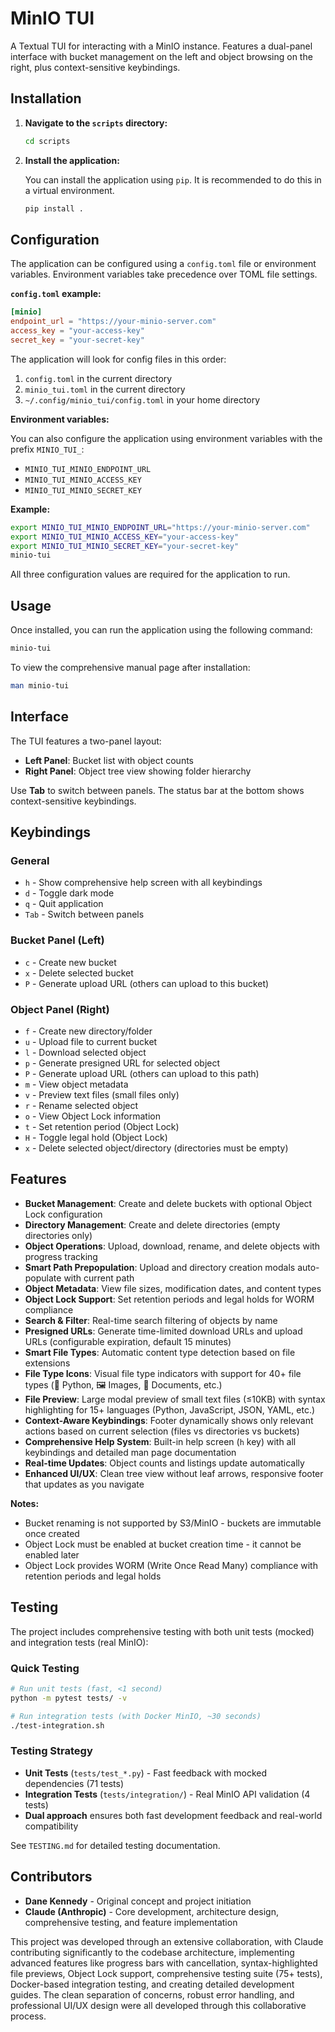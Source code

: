 # MinIO TUI

A Textual TUI for interacting with a MinIO instance. Features a dual-panel interface with bucket management on the left and object browsing on the right, plus context-sensitive keybindings.

## Installation

1.  **Navigate to the `scripts` directory:**

    ```bash
    cd scripts
    ```

2.  **Install the application:**

    You can install the application using `pip`. It is recommended to do this in a virtual environment.

    ```bash
    pip install .
    ```

## Configuration

The application can be configured using a `config.toml` file or environment variables. Environment variables take precedence over TOML file settings.

**`config.toml` example:**

```toml
[minio]
endpoint_url = "https://your-minio-server.com"
access_key = "your-access-key"
secret_key = "your-secret-key"
```

The application will look for config files in this order:
1. `config.toml` in the current directory
2. `minio_tui.toml` in the current directory  
3. `~/.config/minio_tui/config.toml` in your home directory

**Environment variables:**

You can also configure the application using environment variables with the prefix `MINIO_TUI_`:
- `MINIO_TUI_MINIO_ENDPOINT_URL`
- `MINIO_TUI_MINIO_ACCESS_KEY`
- `MINIO_TUI_MINIO_SECRET_KEY`

**Example:**
```bash
export MINIO_TUI_MINIO_ENDPOINT_URL="https://your-minio-server.com"
export MINIO_TUI_MINIO_ACCESS_KEY="your-access-key"
export MINIO_TUI_MINIO_SECRET_KEY="your-secret-key"
minio-tui
```

All three configuration values are required for the application to run.

## Usage

Once installed, you can run the application using the following command:

```bash
minio-tui
```

To view the comprehensive manual page after installation:

```bash
man minio-tui
```

## Interface

The TUI features a two-panel layout:

- **Left Panel**: Bucket list with object counts
- **Right Panel**: Object tree view showing folder hierarchy

Use **Tab** to switch between panels. The status bar at the bottom shows context-sensitive keybindings.

## Keybindings

### General
- `h` - Show comprehensive help screen with all keybindings
- `d` - Toggle dark mode
- `q` - Quit application
- `Tab` - Switch between panels

### Bucket Panel (Left)
- `c` - Create new bucket
- `x` - Delete selected bucket
- `P` - Generate upload URL (others can upload to this bucket)

### Object Panel (Right)
- `f` - Create new directory/folder
- `u` - Upload file to current bucket
- `l` - Download selected object
- `p` - Generate presigned URL for selected object
- `P` - Generate upload URL (others can upload to this path)
- `m` - View object metadata
- `v` - Preview text files (small files only)
- `r` - Rename selected object
- `o` - View Object Lock information
- `t` - Set retention period (Object Lock)
- `H` - Toggle legal hold (Object Lock)
- `x` - Delete selected object/directory (directories must be empty)

## Features

- **Bucket Management**: Create and delete buckets with optional Object Lock configuration
- **Directory Management**: Create and delete directories (empty directories only)
- **Object Operations**: Upload, download, rename, and delete objects with progress tracking
- **Smart Path Prepopulation**: Upload and directory creation modals auto-populate with current path
- **Object Metadata**: View file sizes, modification dates, and content types
- **Object Lock Support**: Set retention periods and legal holds for WORM compliance
- **Search & Filter**: Real-time search filtering of objects by name
- **Presigned URLs**: Generate time-limited download URLs and upload URLs (configurable expiration, default 15 minutes) 
- **Smart File Types**: Automatic content type detection based on file extensions
- **File Type Icons**: Visual file type indicators with support for 40+ file types (🐍 Python, 🖼️ Images, 📄 Documents, etc.)
- **File Preview**: Large modal preview of small text files (≤10KB) with syntax highlighting for 15+ languages (Python, JavaScript, JSON, YAML, etc.)
- **Context-Aware Keybindings**: Footer dynamically shows only relevant actions based on current selection (files vs directories vs buckets)
- **Comprehensive Help System**: Built-in help screen (`h` key) with all keybindings and detailed man page documentation
- **Real-time Updates**: Object counts and listings update automatically
- **Enhanced UI/UX**: Clean tree view without leaf arrows, responsive footer that updates as you navigate

**Notes:** 
- Bucket renaming is not supported by S3/MinIO - buckets are immutable once created
- Object Lock must be enabled at bucket creation time - it cannot be enabled later
- Object Lock provides WORM (Write Once Read Many) compliance with retention periods and legal holds

## Testing

The project includes comprehensive testing with both unit tests (mocked) and integration tests (real MinIO):

### Quick Testing
```bash
# Run unit tests (fast, <1 second)
python -m pytest tests/ -v

# Run integration tests (with Docker MinIO, ~30 seconds)
./test-integration.sh
```

### Testing Strategy
- **Unit Tests** (`tests/test_*.py`) - Fast feedback with mocked dependencies (71 tests)
- **Integration Tests** (`tests/integration/`) - Real MinIO API validation (4 tests)
- **Dual approach** ensures both fast development feedback and real-world compatibility

See `TESTING.md` for detailed testing documentation.

## Contributors

- **Dane Kennedy** - Original concept and project initiation
- **Claude (Anthropic)** - Core development, architecture design, comprehensive testing, and feature implementation

This project was developed through an extensive collaboration, with Claude contributing significantly to the codebase architecture, implementing advanced features like progress bars with cancellation, syntax-highlighted file previews, Object Lock support, comprehensive testing suite (75+ tests), Docker-based integration testing, and creating detailed development guides. The clean separation of concerns, robust error handling, and professional UI/UX design were all developed through this collaborative process.
